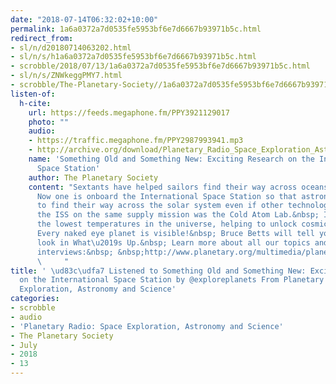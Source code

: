 ```yaml
---
date: "2018-07-14T06:32:02+10:00"
permalink: 1a6a0372a7d0535fe5953bf6e7d6667b93971b5c.html
redirect_from:
- sl/n/d20180714063202.html
- sl/n/s/h1a6a0372a7d0535fe5953bf6e7d6667b93971b5c.html
- scrobble/2018/07/13/1a6a0372a7d0535fe5953bf6e7d6667b93971b5c.html
- sl/n/s/ZNWkeggPMY7.html
- scrobble/The-Planetary-Society//1a6a0372a7d0535fe5953bf6e7d6667b93971b5c.html
listen-of:
  h-cite:
    url: https://feeds.megaphone.fm/PPY3921129017
    photo: ""
    audio:
    - https://traffic.megaphone.fm/PPY2987993941.mp3
    - http://archive.org/download/Planetary_Radio_Space_Exploration_Astronomy_and_Science-Podcast-by-The_Planetary_Society/Something_Old_and_Something_New_Exciting_Research_on_the_International_Space_Station.mp3
    name: 'Something Old and Something New: Exciting Research on the International
      Space Station'
    author: The Planetary Society
    content: "Sextants have helped sailors find their way across oceans for centuries.
      Now one is onboard the International Space Station so that astronauts can learn
      to find their way across the solar system even if other technologies fail. Reaching
      the ISS on the same supply mission was the Cold Atom Lab.&nbsp; It may achieve
      the lowest temperatures in the universe, helping to unlock cosmic secrets.&nbsp;
      Every naked eye planet is visible!&nbsp; Bruce Betts will tell you where to
      look in What\u2019s Up.&nbsp; Learn more about all our topics and hear extended
      interviews:&nbsp; &nbsp;http://www.planetary.org/multimedia/planetary-radio/show/2018/0711-2018-sextant-and-cold-atom-lab-on-iss.html\n
      \     "
title: ' \ud83c\udfa7 Listened to Something Old and Something New: Exciting Research
  on the International Space Station by @exploreplanets From Planetary Radio: Space
  Exploration, Astronomy and Science'
categories:
- scrobble
- audio
- 'Planetary Radio: Space Exploration, Astronomy and Science'
- The Planetary Society
- July
- 2018
- 13
---
```

